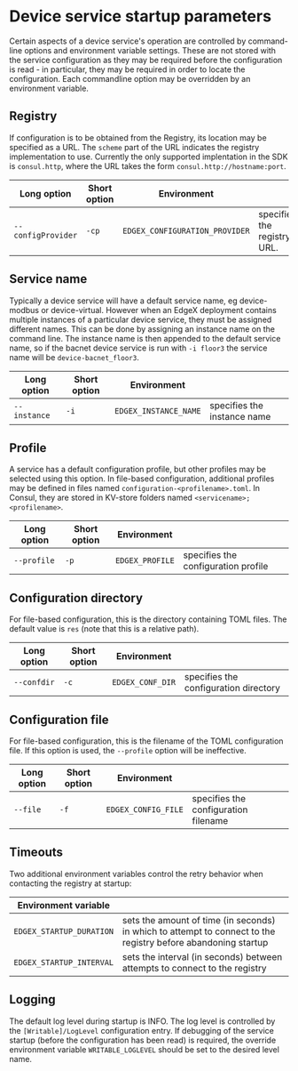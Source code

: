 # Device service startup parameters

Certain aspects of a device service's operation are controlled by command-line options and environment variable settings. These are not stored with the service configuration as they may be required before the configuration is read - in particular, they may be required in order to locate the configuration. Each commandline option may be overridden by an environment variable.

## Registry

If configuration is to be obtained from the Registry, its location may be specified as a URL. The `scheme` part of the URL indicates the registry implementation to use. Currently the only supported implentation in the SDK is `consul.http`, where the URL takes the form `consul.http://hostname:port`.

|Long option | Short option|Environment ||
|-|-|-|-|
`--configProvider` | `-cp` | `EDGEX_CONFIGURATION_PROVIDER` | specifies the registry URL.

## Service name

Typically a device service will have a default service name, eg device-modbus or device-virtual. However when an EdgeX deployment contains multiple instances of a particular device service, they must be assigned different names. This can be done by assigning an instance name on the command line. The instance name is then appended to the default service name, so if the bacnet device service is run with `-i floor3` the service name will be `device-bacnet_floor3`.

|Long option | Short option|Environment ||
|-|-|-|-|
`--instance` | `-i` | `EDGEX_INSTANCE_NAME` | specifies the instance name

## Profile

A service has a default configuration profile, but other profiles may be selected using this option. In file-based configuration, additional profiles may be defined in files named `configuration-<profilename>.toml`. In Consul, they are stored in KV-store folders named `<servicename>;<profilename>`.

|Long option | Short option|Environment ||
|-|-|-|-|
`--profile` | `-p` | `EDGEX_PROFILE` | specifies the configuration profile

## Configuration directory

For file-based configuration, this is the directory containing TOML files. The default value is `res` (note that this is a relative path).

|Long option | Short option|Environment ||
|-|-|-|-|
`--confdir` | `-c` | `EDGEX_CONF_DIR` | specifies the configuration directory

## Configuration file

For file-based configuration, this is the filename of the TOML configuration file. If this option is used, the `--profile` option will be ineffective.

|Long option | Short option|Environment ||
|-|-|-|-|
`--file` | `-f` | `EDGEX_CONFIG_FILE` | specifies the configuration filename

## Timeouts

Two additional environment variables control the retry behavior when contacting the registry at startup:

|Environment variable||
|-|-|
`EDGEX_STARTUP_DURATION` | sets the amount of time (in seconds) in which to attempt to connect to the registry before abandoning startup
`EDGEX_STARTUP_INTERVAL` | sets the interval (in seconds) between attempts to connect to the registry

## Logging

The default log level during startup is INFO. The log level is controlled by the `[Writable]/LogLevel` configuration entry. If debugging of the service startup (before the configuration has been read) is required, the override environment variable `WRITABLE_LOGLEVEL` should be set to the desired level name.
